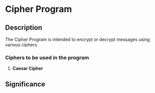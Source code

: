 # Cipher Program

## Description
The Cipher Program is intended to encrypt or decrypt messages using various ciphers. 

### Ciphers to be used in the program
1. **Caesar Cipher**

## Significance

